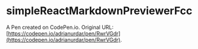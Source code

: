 # simpleReactMarkdownPreviewerFcc

A Pen created on CodePen.io. Original URL: [https://codepen.io/adrianurdar/pen/RwrVGdr](https://codepen.io/adrianurdar/pen/RwrVGdr).

